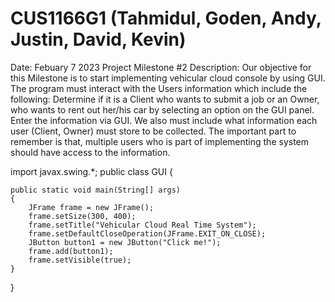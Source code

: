 # CUS1166G1 (Tahmidul, Goden, Andy, Justin, David, Kevin)
Date: Febuary 7 2023
Project Milestone #2
Description: Our objective for this Milestone is to start implementing vehicular cloud console by using GUI. The program must interact with the Users information which include the following: Determine if it is a Client who wants to submit a job or an Owner, who wants to rent out her/his car by selecting an option on the GUI panel. Enter the information via GUI. We also must include what information each user (Client, Owner) must store to be collected. The important part to remember is that, multiple users who is part of implementing the system should have access to the information. 

import javax.swing.*;
public class GUI {

	public static void main(String[] args) 
	{
		JFrame frame = new JFrame();
		frame.setSize(300, 400);
		frame.setTitle("Vehicular Cloud Real Time System");
		frame.setDefaultCloseOperation(JFrame.EXIT_ON_CLOSE);
		JButton button1 = new JButton("Click me!");
		frame.add(button1);
		frame.setVisible(true);
	}

}
